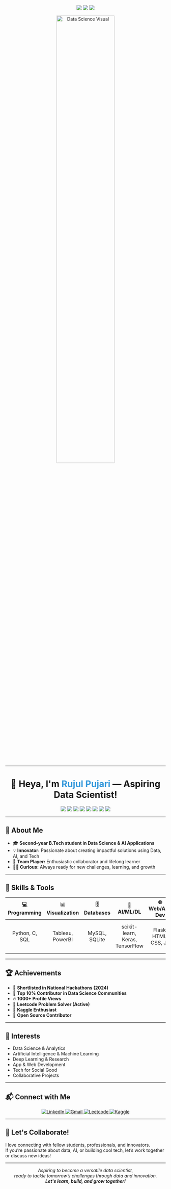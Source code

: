 <!-- Banner Section -->
<p align="center">
  <img src="https://img.shields.io/badge/Data%20Science-%F0%9F%92%AB-blue?style=for-the-badge">
  <img src="https://img.shields.io/badge/Artificial%20Intelligence-%F0%9F%A7%A0-green?style=for-the-badge">
  <img src="https://img.shields.io/badge/Collaboration-%F0%9F%92%BB-yellow?style=for-the-badge">
</p>
<p align="center">
  <img src="https://user-images.githubusercontent.com/674621/190577168-5d5a1a2f-6b53-4b8f-8179-2413b7b5c2b0.gif" width="60%" alt="Data Science Visual">
</p>

---

<h1 align="center">👋 Heya, I'm <span style="color:#3498db;">Rujul Pujari</span> — Aspiring Data Scientist!</h1>

<p align="center">
  <img src="https://img.shields.io/badge/Profile%20Views-1000%2B-orange?style=flat-square">
  <img src="https://img.shields.io/github/followers/rujpuj?label=Followers&style=social">
  <img src="https://img.shields.io/github/stars/rujpuj?label=Stars&style=social">
  <img src="https://img.shields.io/badge/Hackathon%20Shortlist-Yes-success?style=flat-square">
  <img src="https://img.shields.io/badge/Top%20Contributor-Data%20Science-blueviolet?style=flat-square">
  <img src="https://img.shields.io/badge/Leetcode-Active-brightgreen?style=flat-square">
  <img src="https://img.shields.io/badge/Kaggle-Enthusiast-blue?style=flat-square">
  <img src="https://img.shields.io/badge/LinkedIn-Connect-blue?logo=linkedin&style=flat-square">
</p>

---

## 🌟 About Me

- 🎓 **Second-year B.Tech student in Data Science & AI Applications**
- 💡 **Innovator:** Passionate about creating impactful solutions using Data, AI, and Tech
- 🤝 **Team Player:** Enthusiastic collaborator and lifelong learner
- 🕵️‍♂️ **Curious:** Always ready for new challenges, learning, and growth

---

## 🚀 Skills & Tools

<div align="center">

| 💻 Programming      | 📊 Visualization      | 🗄️ Databases     | 🤖 AI/ML/DL       | 🌐 Web/App Dev        | ⚙️ Other Tools         |
|:------------------:|:--------------------:|:----------------:|:-----------------:|:---------------------:|:----------------------:|
| Python, C, SQL     | Tableau, PowerBI     | MySQL, SQLite    | scikit-learn, Keras, TensorFlow | Flask, HTML, CSS, JS | Git, GitHub, Colab, VS Code |

</div>

---

## 🏆 Achievements

- 🥇 **Shortlisted in National Hackathons (2024)**
- 🌟 **Top 10% Contributor in Data Science Communities**
- 🔥 **1000+ Profile Views**
- 🥈 **Leetcode Problem Solver (Active)**
- 🎯 **Kaggle Enthusiast**
- 🚀 **Open Source Contributor**

---

## 🔭 Interests

- Data Science & Analytics  
- Artificial Intelligence & Machine Learning  
- Deep Learning & Research  
- App & Web Development  
- Tech for Social Good  
- Collaborative Projects

---

## 📬 Connect with Me

<p align="center">
  <a href="https://www.linkedin.com/public-profile/settings?trk=d_flagship3_profile_self_view_public_profile">
    <img src="https://img.shields.io/badge/LinkedIn-Connect-blue?logo=linkedin&style=for-the-badge" alt="LinkedIn">
  </a>
  <a href="mailto:your.email@example.com">
    <img src="https://img.shields.io/badge/Gmail-Email-red?logo=gmail&style=for-the-badge" alt="Gmail">
  </a>
  <a href="https://leetcode.com/rujpuj/">
    <img src="https://img.shields.io/badge/Leetcode-Profile-yellow?logo=leetcode&style=for-the-badge" alt="Leetcode">
  </a>
  <a href="https://kaggle.com/rujpuj">
    <img src="https://img.shields.io/badge/Kaggle-Profile-blue?logo=kaggle&style=for-the-badge" alt="Kaggle">
  </a>
</p>

---

## 🤝 Let's Collaborate!

I love connecting with fellow students, professionals, and innovators.  
If you’re passionate about data, AI, or building cool tech, let’s work together or discuss new ideas!

---

<p align="center">
  <em>
    Aspiring to become a versatile data scientist,<br>
    ready to tackle tomorrow’s challenges through data and innovation.<br>
    <b>Let's learn, build, and grow together!</b>
  </em>
</p>
